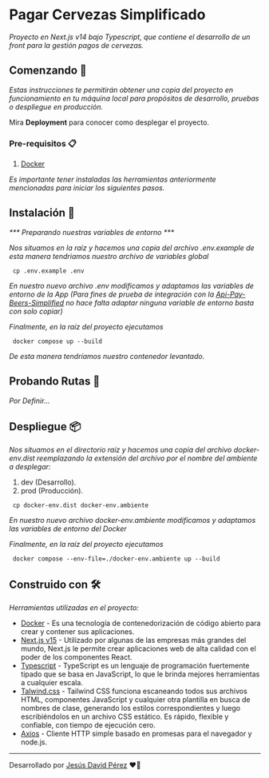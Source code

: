 # Pagar Cervezas Simplificado

_Proyecto en Next.js v14 bajo Typescript, que contiene el desarrollo de un front para la gestión pagos de cervezas._

## Comenzando 🚀

_Estas instrucciones te permitirán obtener una copia del proyecto en funcionamiento en tu máquina local para propósitos de desarrollo, pruebas o despliegue en producción._

Mira **Deployment** para conocer como desplegar el proyecto.

### Pre-requisitos 📋

1. [Docker](https://docs.docker.com/)

_Es importante tener instaladas las herramientas anteriormente mencionadas para iniciar los siguientes pasos._

## Instalación 🔧

_*** Preparando nuestras variables de entorno ***_

_Nos situamos en la raíz y hacemos una copia del archivo .env.example de esta manera tendriamos nuestro archivo de variables global_

```
 cp .env.example .env
```

_En nuestro nuevo archivo .env modificamos y adaptamos las variables de entorno de la App (Para fines de prueba de integración con la [Api-Pay-Beers-Simplified](https://github.com/JesusD2405/api-pay-beers-simplified) no hace falta adaptar ninguna variable de entorno basta con solo copiar)_

_Finalmente, en la raíz del proyecto ejecutamos_

```
 docker compose up --build
```

_De esta manera tendríamos nuestro contenedor levantado._

## Probando Rutas 🧪

_Por Definir..._

## Despliegue 📦

_Nos situamos en el directorio raiz y hacemos una copia del archivo docker-env.dist reemplazando la extensión del archivo por el nombre del ambiente a desplegar:_

1. dev (Desarrollo).
2. prod (Producción).

```
 cp docker-env.dist docker-env.ambiente
```

_En nuestro nuevo archivo docker-env.ambiente modificamos y adaptamos las variables de entorno del Docker_

_Finalmente, en la raíz del proyecto ejecutamos_

```
 docker compose --env-file=./docker-env.ambiente up --build
```

## Construido con 🛠️

_Herramientas utilizadas en el proyecto:_

- [Docker](https://docs.docker.com/compose/install/) - Es una tecnología de contenedorización de código abierto para crear y contener sus aplicaciones.
- [Next.js v15](https://nextjs.org/docs) - Utilizado por algunas de las empresas más grandes del mundo, Next.js le permite crear aplicaciones web de alta calidad con el poder de los componentes React.
- [Typescript](https://www.typescriptlang.org/docs/) - TypeScript es un lenguaje de programación fuertemente tipado que se basa en JavaScript, lo que le brinda mejores herramientas a cualquier escala.
- [Talwind.css](https://tailwindcss.com/docs/) - Tailwind CSS funciona escaneando todos sus archivos HTML, componentes JavaScript y cualquier otra plantilla en busca de nombres de clase, generando los estilos correspondientes y luego escribiéndolos en un archivo CSS estático. Es rápido, flexible y confiable, con tiempo de ejecución cero.
- [Axios](https://axios-http.com/es/docs/intro) - Cliente HTTP simple basado en promesas para el navegador y node.js.

---

Desarrollado por [Jesús David Pérez](https://github.com/JesusD2405/) ❤️🚀
